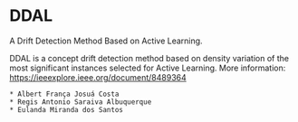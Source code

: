# DDAL
A Drift Detection Method Based on Active Learning.

DDAL is a concept drift detection method based on density variation of the most significant instances selected for Active Learning.
More information:
    https://ieeexplore.ieee.org/document/8489364
    
    * Albert França Josuá Costa
    * Regis Antonio Saraiva Albuquerque
    * Eulanda Miranda dos Santos
    